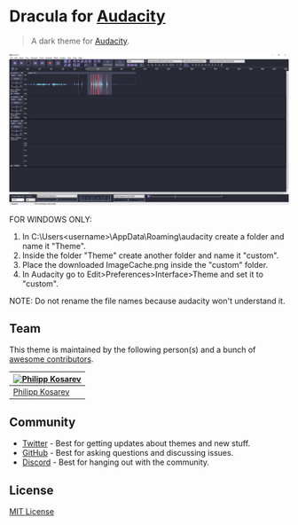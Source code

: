 # Dracula for [Audacity](https://www.audacityteam.org/)

> A dark theme for [Audacity](https://www.audacityteam.org/).

![Screenshot](./screenshot.png)

FOR WINDOWS ONLY:
1. In C:\Users\<username>\AppData\Roaming\audacity create a folder and name it "Theme".
2. Inside the folder "Theme" create another folder and name it "custom".
3. Place the downloaded ImageCache.png inside the "custom" folder.
4. In Audacity go to Edit>Preferences>Interface>Theme and set it to "custom".

NOTE: Do not rename the file names because audacity won't understand it.

## Team

This theme is maintained by the following person(s) and a bunch of [awesome contributors](https://github.com/dracula/audacity/graphs/contributors).

| [![Philipp Kosarev](https://github.com/PhilippKosarev.png?size=100)](https://github.com/PhilippKosarev) |
| ---------------------------------------------------------------------------------------- |
| [Philipp Kosarev](https://github.com/PhilippKosarev)                                               |

## Community

- [Twitter](https://twitter.com/draculatheme) - Best for getting updates about themes and new stuff.
- [GitHub](https://github.com/dracula/dracula-theme/discussions) - Best for asking questions and discussing issues.
- [Discord](https://draculatheme.com/discord-invite) - Best for hanging out with the community.

## License

[MIT License](./LICENSE)
